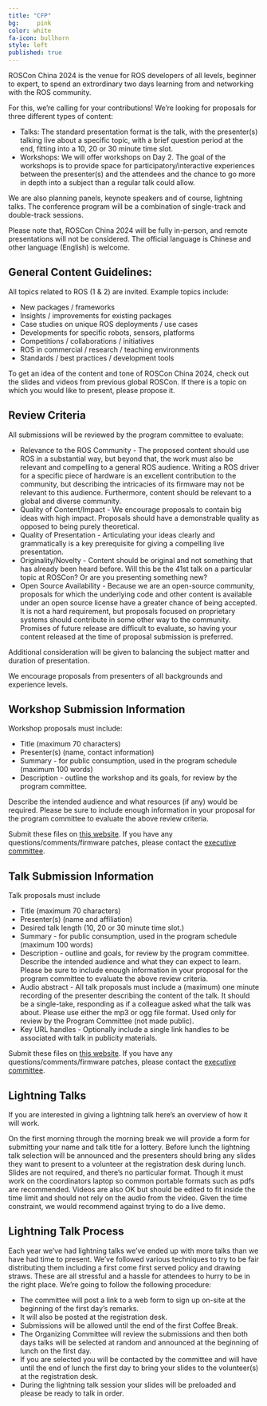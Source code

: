 ```yaml
---
title: "CFP"
bg: 	pink
color: white
fa-icon: bullhorn
style: left
published: true
---
```


<!-- # ROSCon 2024 Call for Proposals -->

ROSCon China 2024 is the venue for ROS developers of all levels, beginner to expert, to spend an extrordinary two days learning from and networking with the ROS community.

For this, we’re calling for your contributions! We’re looking for proposals for three different types of content:


- Talks: The standard presentation format is the talk, with the presenter(s) talking live about a specific topic, with a brief question period at the end, fitting into a 10, 20 or 30 minute time slot.
- Workshops: We will offer workshops on Day 2. The goal of the workshops is to provide space for participatory/interactive experiences between the presenter(s) and the attendees and the chance to go more in depth into a subject than a regular talk could allow.

We are also planning panels, keynote speakers and of course, lightning talks. The conference program will be a combination of single-track and double-track sessions.

Please note that, ROSCon China 2024 will be fully in-person, and remote presentations will not be considered. The official language is Chinese and other language (English) is welcome.

## General Content Guidelines:

All topics related to ROS (1 & 2) are invited. Example topics include:

* New packages / frameworks
* Insights / improvements for existing packages
* Case studies on unique ROS deployments / use cases
* Developments for specific robots, sensors, platforms
* Competitions / collaborations / initiatives
* ROS in commercial / research / teaching environments
* Standards / best practices / development tools

To get an idea of the content and tone of ROSCon China 2024, check out the slides and videos from previous global ROSCon. If there is a topic on which you would like to present, please propose it. 

## Review Criteria

All submissions will be reviewed by the program committee to evaluate:

* Relevance to the ROS Community - The proposed content should use ROS in a substantial way, but beyond that, the work must also be relevant and compelling to a general ROS audience. Writing a ROS driver for a specific piece of hardware is an excellent contribution to the community, but describing the intricacies of its firmware may not be relevant to this audience. Furthermore, content should be relevant to a global and diverse community.
* Quality of Content/Impact - We encourage proposals to contain big ideas with high impact. Proposals should have a demonstrable quality as opposed to being purely theoretical.
* Quality of Presentation - Articulating your ideas clearly and grammatically is a key prerequisite for giving a compelling live presentation.
* Originality/Novelty - Content should be original and not something that has already been heard before. Will this be the 41st talk on a particular topic at ROSCon? Or are you presenting something new?
* Open Source Availability - Because we are an open-source community, proposals for which the underlying code and other content is available under an open source license have a greater chance of being accepted. It is not a hard requirement, but proposals focused on proprietary systems should contribute in some other way to the community. Promises of future release are difficult to evaluate, so having your content released at the time of proposal submission is preferred.

Additional consideration will be given to balancing the subject matter and duration of presentation.

We encourage proposals from presenters of all backgrounds and experience levels.


## Workshop Submission Information
Workshop proposals must include:

* Title (maximum 70 characters)
* Presenter(s) (name, contact information)
* Summary - for public consumption, used in the program schedule (maximum 100 words)
* Description - outline the workshop and its goals, for review by the program committee.


Describe the intended audience and what resources (if any) would be required. Please be sure to include enough information in your proposal for the program committee to evaluate the above review criteria.

Submit these files on [this website](https://j7h4nezmu0.feishu.cn/share/base/form/shrcn1kcmgDIThzVG6ODcgekwAf). If you have any questions/comments/firmware patches, please contact the <a href="huchunxu@guyuehome.com">executive committee</a>.

## Talk Submission Information

Talk proposals must include

* Title (maximum 70 characters)
* Presenter(s) (name and affiliation)
* Desired talk length (10, 20 or 30 minute time slot.)
* Summary - for public consumption, used in the program schedule (maximum 100 words)
* Description - outline and goals, for review by the program committee. Describe the intended audience and what they can expect to learn. Please be sure to include enough information in your proposal for the program committee to evaluate the above review criteria.
* Audio abstract - All talk proposals must include a (maximum) one minute recording of the presenter describing the content of the talk. It should be a single-take, responding as if a colleague asked what the talk was about. Please use either the mp3 or ogg file format. Used only for review by the Program Committee (not made public).
* Key URL handles - Optionally include a single link handles to be associated with talk in publicity materials.

Submit these files on [this website](https://j7h4nezmu0.feishu.cn/share/base/form/shrcnpB5anai4MGht2dr1QJrXOd). If you have any questions/comments/firmware patches, please contact the  <a href="huchunxu@guyuehome.com">executive committee</a>.

## Lightning Talks

If you are interested in giving a lightning talk here’s an overview of how it will work.

On the first morning through the morning break we will provide a form for submitting your name and talk title for a lottery. Before lunch the lightning talk selection will be announced and the presenters should bring any slides they want to present to a volunteer at the registration desk during lunch. Slides are not required, and there’s no particular format. Though it must work on the coordinators laptop so common portable formats such as pdfs are recommended. Videos are also OK but should be edited to fit inside the time limit and should not rely on the audio from the video. Given the time constraint, we would recommend against trying to do a live demo.


## Lightning Talk Process

Each year we’ve had lightning talks we’ve ended up with more talks than we have had time to present. We’ve followed various techniques to try to be fair distributing them including a first come first served policy and drawing straws. These are all stressful and a hassle for attendees to hurry to be in the right place.
We’re going to follow the following procedure:

* The committee will post a link to a web form to sign up on-site at the beginning of the first day’s remarks.
* It will also be posted at the registration desk.
* Submissions will be allowed until the end of the first Coffee Break.
* The Organizing Committee will review the submissions and then both days talks will be selected at random and announced at the beginning of lunch on the first day.
* If you are selected you will be contacted by the committee and will have until the end of lunch the first day to bring your slides to the volunteer(s) at the registration desk.
* During the lightning talk session your slides will be preloaded and please be ready to talk in order.
